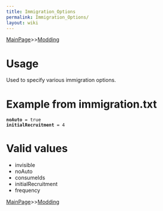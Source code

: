 ```yaml
---
title: Immigration_Options
permalink: Immigration_Options/
layout: wiki
---
```


[MainPage](/keeperrl_wiki/ "wikilink")>>[Modding](/keeperrl_wiki/Modding_Guide "wikilink")

Usage
=====

Used to specify various immigration options.

Example from immigration.txt
============================

**`noAuto`**` = true`  
**`initialRecruitment`**` = 4`

Valid values
============

-   invisible
-   noAuto
-   consumeIds
-   initialRecruitment
-   frequency

[MainPage](/keeperrl_wiki/ "wikilink")>>[Modding](/keeperrl_wiki/Modding_Guide "wikilink")

